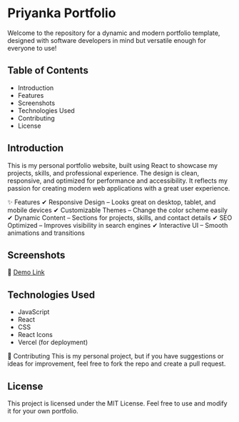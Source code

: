 # Priyanka Portfolio

Welcome to the repository for a dynamic and modern portfolio template, designed with software developers in mind but versatile enough for everyone to use!

## Table of Contents

- Introduction
- Features
- Screenshots
- Technologies Used
- Contributing
- License

## Introduction

This is my personal portfolio website, built using React to showcase my projects, skills, and professional experience.
The design is clean, responsive, and optimized for performance and accessibility.
It reflects my passion for creating modern web applications with a great user experience.

✨ Features
✔ Responsive Design – Looks great on desktop, tablet, and mobile devices
✔ Customizable Themes – Change the color scheme easily
✔ Dynamic Content – Sections for projects, skills, and contact details
✔ SEO Optimized – Improves visibility in search engines
✔ Interactive UI – Smooth animations and transitions

## Screenshots

<!-- ![IMG_7416](https://github.com/saurabhp94/sample-portfolio-using-react/assets/166574015/eee852ab-5672-4a31-9f59-65ec47d8b7cc) -->

🔗 [Demo Link](https://portfolio-qppn.vercel.app/)

## Technologies Used

- JavaScript
- React
- CSS
- React Icons
- Vercel (for deployment)

🤝 Contributing
This is my personal project, but if you have suggestions or ideas for improvement, feel free to fork the repo and create a pull request.

## License

This project is licensed under the MIT License. Feel free to use and modify it for your own portfolio.
